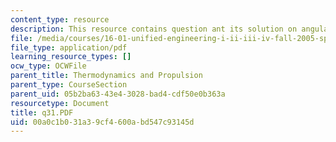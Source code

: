 ```yaml
---
content_type: resource
description: This resource contains question ant its solution on angular momentum.
file: /media/courses/16-01-unified-engineering-i-ii-iii-iv-fall-2005-spring-2006/00a0c1b031a39cf4600abd547c93145d_q31.PDF
file_type: application/pdf
learning_resource_types: []
ocw_type: OCWFile
parent_title: Thermodynamics and Propulsion
parent_type: CourseSection
parent_uid: 05b2ba63-43e4-3028-bad4-cdf50e0b363a
resourcetype: Document
title: q31.PDF
uid: 00a0c1b0-31a3-9cf4-600a-bd547c93145d
---
```

